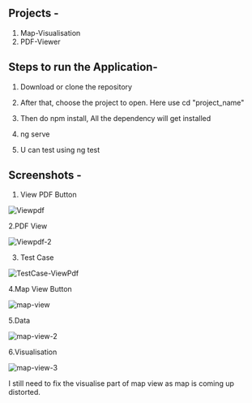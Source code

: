 Projects -
------------
  1. Map-Visualisation
  2. PDF-Viewer

Steps to run the Application-
---------------------------------

  1. Download or clone the repository
  
  2. After that, choose the project to open. Here use cd "project_name"
  
  3. Then do npm install, All the dependency  will get installed
  
  4. ng serve

  5. U can test using ng test

Screenshots -
----------------
1. View PDF Button
 
![Viewpdf](https://github.com/prabhatpk5singh/IUDX/assets/160165462/ae56d83a-ceb9-4b7c-9e15-440f06e8de41)


2.PDF View

![Viewpdf-2](https://github.com/prabhatpk5singh/IUDX/assets/160165462/64a22082-1451-47c1-a61e-0f2989a021d1)

3. Test Case

![TestCase-ViewPdf](https://github.com/prabhatpk5singh/IUDX/assets/160165462/97dc6229-b8a0-4812-b54e-746722294e52)


4.Map View Button

![map-view](https://github.com/prabhatpk5singh/IUDX/assets/160165462/8960a073-8c52-4b41-8c47-a76d69177e27)


5.Data

![map-view-2](https://github.com/prabhatpk5singh/IUDX/assets/160165462/32ddd218-80d5-411d-a299-141db4f7b094)


6.Visualisation

![map-view-3](https://github.com/prabhatpk5singh/IUDX/assets/160165462/fd79a76b-0efc-48b5-b678-535882056403)


I still need to fix the visualise part of map view as map is coming up distorted. 
